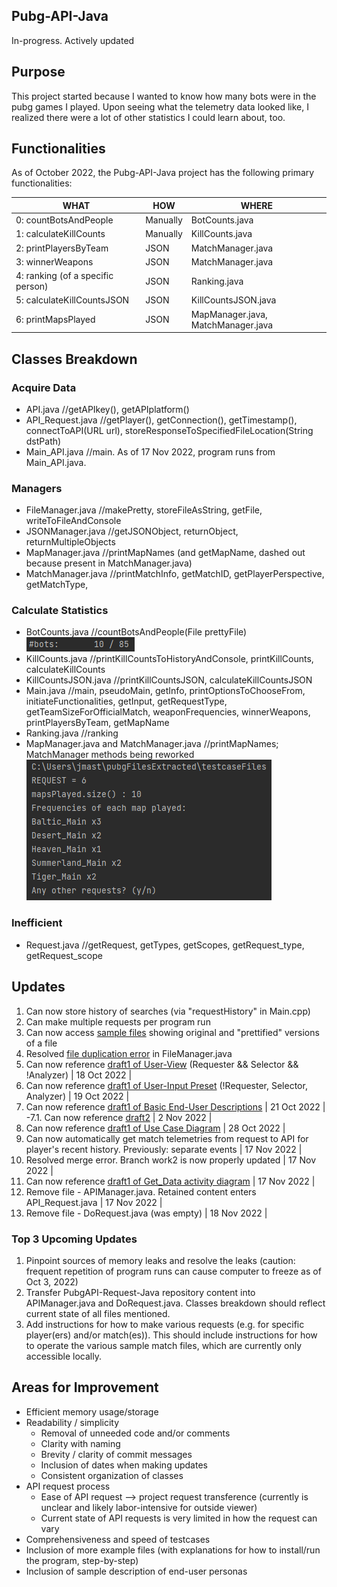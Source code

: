 ## Pubg-API-Java ##
In-progress. Actively updated

## Purpose ## 
This project started because I wanted to know how many bots were in the pubg games I played. Upon seeing what the telemetry data looked like, I realized there were a lot of other statistics I could learn about, too. 

## Functionalities ##
As of October 2022, the Pubg-API-Java project has the following primary functionalities:

| WHAT      |   HOW   | WHERE |
|---------- | ------- | ----- |
|0: countBotsAndPeople | Manually | BotCounts.java |
|1: calculateKillCounts	| Manually | KillCounts.java |	
|2: printPlayersByTeam | JSON | MatchManager.java |
|3: winnerWeapons |	JSON | MatchManager.java |
|4: ranking (of a specific person)|	JSON | Ranking.java |
|5: calculateKillCountsJSON	|	JSON | KillCountsJSON.java |
|6: printMapsPlayed |	JSON | MapManager.java, MatchManager.java|

## Classes Breakdown ##

### Acquire Data ###
* API.java //getAPIkey(), getAPIplatform()
* API_Request.java //getPlayer(), getConnection(), getTimestamp(), connectToAPI(URL url), storeResponseToSpecifiedFileLocation(String dstPath)
* Main_API.java //main. As of 17 Nov 2022, program runs from Main_API.java.

### Managers ###
* FileManager.java //makePretty, storeFileAsString, getFile, writeToFileAndConsole
* JSONManager.java //getJSONObject, returnObject, returnMultipleObjects
* MapManager.java //printMapNames (and getMapName, dashed out because present in MatchManager.java)
* MatchManager.java //printMatchInfo, getMatchID, getPlayerPerspective, getMatchType, 

### Calculate Statistics ###
* BotCounts.java //countBotsAndPeople(File prettyFile) ![img.png](img.png)
* KillCounts.java //printKillCountsToHistoryAndConsole, printKillCounts, calculateKillCounts
* KillCountsJSON.java //printKillCountsJSON, calculateKillCountsJSON
* Main.java //main, pseudoMain, getInfo, printOptionsToChooseFrom, initiateFunctionalities, getInput, getRequestType, getTeamSizeForOfficialMatch, weaponFrequencies, winnerWeapons, printPlayersByTeam, getMapName
* Ranking.java //ranking
* MapManager.java and MatchManager.java //printMapNames; MatchManager methods being reworked
![img_1.png](img_1.png)

### Inefficient ###
* Request.java //getRequest, getTypes, getScopes, getRequest_type, getRequest_scope

## Updates ##

1. Can now store history of searches (via "requestHistory" in Main.cpp)
2. Can make multiple requests per program run
3. Can now access [sample files](https://github.com/JS1936/PubgAPI-Java/tree/work/src/main/resources) showing original and "prettified" versions of a file
4. Resolved [file duplication error](https://github.com/JS1936/PubgAPI-Java/files/9720547/PubgAPI-Java_.Update.4.Details.pdf) in FileManager.java
5. Can now reference [draft1 of User-View](https://github.com/JS1936/PubgAPI-Java/files/9836661/Draft.1_.User-View.Requester.Selector.1.pdf) (Requester && Selector && !Analyzer) | 18 Oct 2022 |
6. Can now reference [draft1 of User-Input Preset](https://github.com/JS1936/PubgAPI-Java/blob/work2/src/main/resources/Draft%201_%20User-Input%20Preset%20(!Requester%20%26%26%20Selector%20%26%26%20Analyzer).pdf) (!Requester, Selector, Analyzer) | 19 Oct 2022 |
7. Can now reference [draft1 of Basic End-User Descriptions](https://github.com/JS1936/PubgAPI-Java/files/9836733/PubgAPI-Java_.Draft1.of.Basic.End-User.Descriptions.pdf) | 21 Oct 2022 |  
-7.1. Can now reference [draft2](https://github.com/JS1936/PubgAPI-Java/blob/work2/src/main/resources/Drafts/PubgAPI-Java_%20Draft2%20of%20Basic%20End-User%20Descriptions.pdf) | 2 Nov 2022 |
8. Can now reference [draft1 of Use Case Diagram](https://github.com/JS1936/PubgAPI-Java/blob/work2/src/main/resources/Drafts/Draft1-%20Use%20Case%20Diagram%20-%20Pubg-API-Java%20Program.pdf) | 28 Oct 2022 |
9. Can now automatically get match telemetries from request to API for player's recent history. Previously: separate events | 17 Nov 2022 | 
10. Resolved merge error. Branch work2 is now properly updated | 17 Nov 2022 |
11. Can now reference [draft1 of Get_Data activity diagram](https://github.com/JS1936/PubgAPI-Java/blob/work2/src/main/resources/Drafts/Draft%201_%20Activity%20Diagram.pdf) | 17 Nov 2022 |
12. Remove file - APIManager.java. Retained content enters API_Request.java | 17 Nov 2022 |
13. Remove file - DoRequest.java (was empty) | 18 Nov 2022 |

### Top 3 Upcoming Updates ###

1. Pinpoint sources of memory leaks and resolve the leaks (caution: frequent repetition of program runs can cause computer to freeze as of Oct 3, 2022) 
2. Transfer PubgAPI-Request-Java repository content into APIManager.java and DoRequest.java. Classes breakdown should reflect current state of all files mentioned.
3. Add instructions for how to make various requests (e.g. for specific player(ers) and/or match(es)). This should include instructions for how to operate the various sample match files, which are currently only accessible locally.

## Areas for Improvement ##
* Efficient memory usage/storage
* Readability / simplicity
    * Removal of unneeded code and/or comments
    * Clarity with naming
    * Brevity / clarity of commit messages
    * Inclusion of dates when making updates
    * Consistent organization of classes
* API request process
    * Ease of API request --> project request transference (currently is unclear and likely labor-intensive for outside viewer)
    * Current state of API requests is very limited in how the request can vary
* Comprehensiveness and speed of testcases
* Inclusion of more example files (with explanations for how to install/run the program, step-by-step)
* Inclusion of sample description of end-user personas


